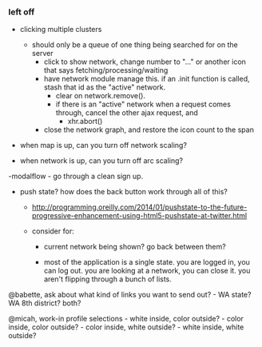 ### left off

- clicking multiple clusters
    - should only be a queue of one thing being searched for on the server
        - click to show network, change number to "..." or another icon that says fetching/processing/waiting
        - have network module manage this. if an .init function is called, stash that id as the "active" network. 
            - clear on network.remove().
            - if there is an "active" network when a request comes through, cancel the other ajax request, and 
                - xhr.abort()
        - close the network graph, and restore the icon count to the span

- when map is up, can you turn off network scaling?
- when network is up, can you turn off arc scaling?

-modalflow
    - go through a clean sign up.

- push state? how does the back button work through all of this?
    - http://programming.oreilly.com/2014/01/pushstate-to-the-future-progressive-enhancement-using-html5-pushstate-at-twitter.html

    - consider for:
        - current network being shown? go back between them?

        - most of the application is a single state. you are logged in, you can log out. you are looking at a network, you can close it. you aren't flipping through a bunch of lists.

@babette, ask about what kind of links you want to send out?
    - WA state? WA 8th district? both?

@micah, work-in profile selections
    - white inside, color outside?
    - color inside, color outside?
    - color inside, white outside?
    - white inside, white outside?
